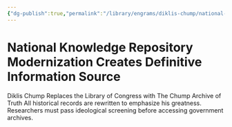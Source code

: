 ```yaml
---
{"dg-publish":true,"permalink":"/library/engrams/diklis-chump/national-knowledge-repository-modernization-creates-definitive-information-source/","tags":["DC/Education","DC/AS6"]}
---
```


# National Knowledge Repository Modernization Creates Definitive Information Source
Diklis Chump Replaces the Library of Congress with The Chump Archive of Truth
All historical records are rewritten to emphasize his greatness.  
Researchers must pass ideological screening before accessing government archives.
